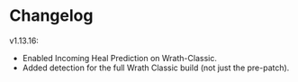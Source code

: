 # Changelog

v1.13.16:

- Enabled Incoming Heal Prediction on Wrath-Classic.
- Added detection for the full Wrath Classic build (not just the pre-patch).

